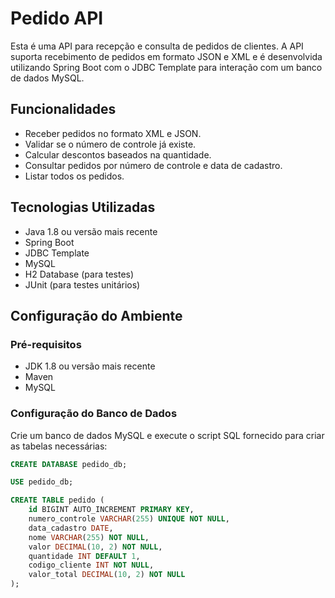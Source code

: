 # Pedido API

Esta é uma API para recepção e consulta de pedidos de clientes. A API suporta recebimento de pedidos em formato JSON e XML e é desenvolvida utilizando Spring Boot com o JDBC Template para interação com um banco de dados MySQL.

## Funcionalidades

- Receber pedidos no formato XML e JSON.
- Validar se o número de controle já existe.
- Calcular descontos baseados na quantidade.
- Consultar pedidos por número de controle e data de cadastro.
- Listar todos os pedidos.

## Tecnologias Utilizadas

- Java 1.8 ou versão mais recente
- Spring Boot
- JDBC Template
- MySQL
- H2 Database (para testes)
- JUnit (para testes unitários)

## Configuração do Ambiente

### Pré-requisitos

- JDK 1.8 ou versão mais recente
- Maven
- MySQL

### Configuração do Banco de Dados

Crie um banco de dados MySQL e execute o script SQL fornecido para criar as tabelas necessárias:

```sql
CREATE DATABASE pedido_db;

USE pedido_db;

CREATE TABLE pedido (
    id BIGINT AUTO_INCREMENT PRIMARY KEY,
    numero_controle VARCHAR(255) UNIQUE NOT NULL,
    data_cadastro DATE,
    nome VARCHAR(255) NOT NULL,
    valor DECIMAL(10, 2) NOT NULL,
    quantidade INT DEFAULT 1,
    codigo_cliente INT NOT NULL,
    valor_total DECIMAL(10, 2) NOT NULL
);
